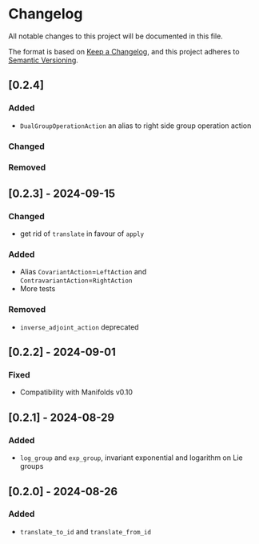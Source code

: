 # Changelog

All notable changes to this project will be documented in this file.

The format is based on [Keep a Changelog](https://keepachangelog.com/en/1.1.0/),
and this project adheres to [Semantic Versioning](https://semver.org/spec/v2.0.0.html).

## [0.2.4]

### Added

- `DualGroupOperationAction` an alias to right side group operation action

### Changed

### Removed

## [0.2.3] - 2024-09-15

### Changed

- get rid of `translate` in favour of `apply`

### Added

- Alias `CovariantAction`=`LeftAction` and `ContravariantAction`=`RightAction`
- More tests

### Removed

- `inverse_adjoint_action` deprecated

## [0.2.2] - 2024-09-01

### Fixed

- Compatibility with Manifolds v0.10

## [0.2.1] - 2024-08-29

### Added

- `log_group` and `exp_group`, invariant exponential and logarithm on Lie groups

## [0.2.0] - 2024-08-26

### Added

- `translate_to_id` and `translate_from_id`

